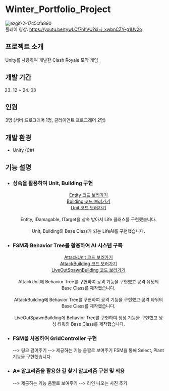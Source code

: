 # Winter_Portfolio_Project

![ezgif-2-1745cfa890](https://github.com/minkimgyu/Winter_Portfolio_Project/assets/48249824/cb1023ec-0d6a-41c4-9027-29aae4e79449)
</br>
플레이 영상: https://youtu.be/tywLCf7nhVU?si=j_xwbnCZY-g1Uv2o

## 프로젝트 소개
Unity를 사용하여 개발한 Clash Royale 모작 게임

## 개발 기간
23. 12 ~ 24. 03

## 인원
3명 (서버 프로그래머 1명, 클라이언트 프로그래머 2명)

## 개발 환경
* Unity (C#)

## 기능 설명

* ### 상속을 활용하여 Unit, Building 구현
  <div align="center">
    <a href="https://github.com/minkimgyu/Winter_Portfolio_Project/blob/4ed4d99131ea823d88696ea89eb4fdc2b6e46629/Winter_Portfolio_Project/Assets/Scripts/AI/Entity/Entity.cs#L15">Entity 코드 보러가기</a>
    </br>
    <a href="https://github.com/minkimgyu/Winter_Portfolio_Project/blob/86f37a56c46095dc7d33d6202c4ad793d9856898/Winter_Portfolio_Project/Assets/Scripts/AI/Entity/Life/Building/Building.cs#L252">Building 코드 보러가기</a>
    </br>
    <a href="https://github.com/minkimgyu/Winter_Portfolio_Project/blob/c975441a8055f5e664d597710e416eef119e1bea/Winter_Portfolio_Project/Assets/Scripts/AI/Entity/Life/Unit/Unit.cs#L18">Unit 코드 보러가기</a>
  </div>
  
  <div align="center">
    </br>
    Entity, IDamagable, ITarget을 상속 받아서 Life 클래스를 구현했습니다. 
    </br>
    </br>
    Unit, Building의 Base Class가 되는 LifeAI를 구현했습니다.
  </div>
* ### FSM과 Behavior Tree를 활용하여 AI 시스템 구축
  <div align="center">
    <a href="https://github.com/minkimgyu/Winter_Portfolio_Project/blob/c975441a8055f5e664d597710e416eef119e1bea/Winter_Portfolio_Project/Assets/Scripts/AI/Entity/Life/Unit/Unit.cs#L99">AttackUnit 코드 보러가기</a>
    </br>
    <a href="https://github.com/minkimgyu/Winter_Portfolio_Project/blob/c975441a8055f5e664d597710e416eef119e1bea/Winter_Portfolio_Project/Assets/Scripts/AI/Entity/Life/Building/Building.cs#L54C27-L54C42">AttackBuilding 코드 보러가기</a>
    </br>
    <a href="https://github.com/minkimgyu/Winter_Portfolio_Project/blob/c975441a8055f5e664d597710e416eef119e1bea/Winter_Portfolio_Project/Assets/Scripts/AI/Entity/Life/Building/Building.cs#L172">LiveOutSpawnBuilding 코드 보러가기</a>
  </div>
  
  <div align="center">
    </br>
    AttackUnit에 Behavior Tree를 구현하여 공격 기능을 구현했고 공격 유닛의 Base Class를 제작했습니다.
    </br>
    </br>
    AttackBuilding에 Behavior Tree를 구현하여 공격 기능을 구현했고 공격 타워의 Base Class를 제작했습니다.
    </br>
    </br>
    LiveOutSpawnBuilding에 Behavior Tree를 구현하여 생성 기능을 구현했고 생성 타워의 Base Class를 제작했습니다.
  </div>

* ### FSM을 사용하여 GridController 구현

  --> 링크 걸어주기
  --> 제공하는 기능 움짤로 보여주기
  FSM을 통해 Select, Plant 기능을 구현했습니다.

* ### A* 알고리즘을 활용한 길 찾기 알고리즘 구현 및 적용

  --> 제공하는 기능 움짤로 보여주기
  --> 라인 나오는 사진 추가
